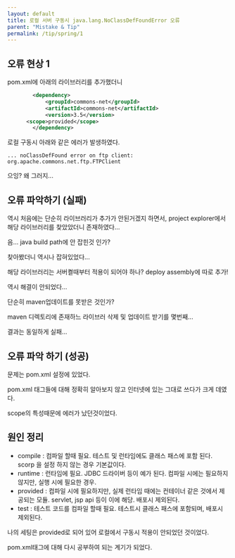 ```yaml
---
layout: default
title: 로컬 서버 구동시 java.lang.NoClassDefFoundError 오류
parent: "Mistake & Tip"
permalink: /tip/spring/1
---
```


## 오류 현상 1

pom.xml에 아래의 라이브러리를 추가했더니
```xml
		<dependency>
			<groupId>commons-net</groupId>
			<artifactId>commons-net</artifactId>
			<version>3.5</version>
      <scope>provided</scope>
		</dependency>
```

로컬 구동시 아래와 같은 에러가 발생하였다.
```text
... noClassDefFound error on ftp client: org.apache.commons.net.ftp.FTPClient

```

으잉? 왜 그러지...

## 오류 파악하기 (실패)

역시 처음에는 단순히 라이브러리가 추가가 안된거겠지 하면서,
project explorer에서 해당 라이브러리를 찾았았더니 존재하였다...

음... java build path에 안 잡힌것 인가?

찾아봤더니 역시나 잡혀있었다...


해당 라이브러리는 서버켤때부터 적용이 되어야 하나?
deploy assembly에 따로 추가!

역시 해결이 안되었다...

단순히 maven업데이트를 못받은 것인가?

maven 디렉토리에 존재하느 라이브러 삭제 및 업데이트 받기를 몇번째...

결과는 동일하게 실패...


## 오류 파악 하기 (성공)

문제는 pom.xml 설정에 있었다.

pom.xml 태그들에 대해 정확히 알아보지 않고 인터넷에 있는 그대로 쓰다가 크게 데였다.

scope의 특성때문에 에러가 났던것이었다.

## 원인 정리

 - compile : 컴파일 할때 필요. 테스트 및 런타임에도 클래스 패스에 포함 된다. scorp 을 설정 하지 않는 경우 기본값이다.
 - runtime : 런타임에 필요. JDBC 드라이버 등이 예가 된다. 컴파일 시에는 필요하지 않지만, 실행 시에 필요한 경우.
 - provided : 컴파일 시에 필요하지만, 실제 런타임 때에는 컨테이너 같은 것에서 제공되는 모듈. servlet, jsp api 등이 이에 해당. 배포시 제외된다.
 - test : 테스트 코드를 컴파일 할때 필요. 테스트시 클래스 패스에 포함되며, 배포시 제외된다.
 
나의 세팅은 provided로 되어 있어 로컬에서 구동시 적용이 안되었던 것이었다.

pom.xml태그에 대해 다시 공부하여 되는 계기가 되었다.
